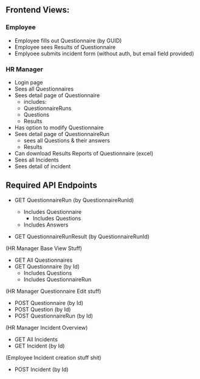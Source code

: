 ## Frontend Views:

### Employee

- Employee fills out Questionnaire (by GUID)
- Employee sees Results of Questionnaire
- Emplyoee submits incident form (without auth, but email field provided)

### HR Manager

- Login page
- Sees all Questionnaires
- Sees detail page of Questionnaire
  - includes:
  - QuestionnaireRuns
  - Questions
  - Results
- Has option to modify Questionnaire
- Sees detail page of QuestionnaireRun
  - sees all Questions & their answers
  - Results
- Can download Results Reports of Questionnaire (excel)
- Sees all Incidents
- Sees detail of incident

## Required API Endpoints

- GET QuestionnaireRun (by QuestionnaireRunId)

  - Includes Questionnaire
    - Includes Questions
  - Includes Answers

- GET QuestionnaireRunResult (by QuestionnaireRunId)

(HR Manager Base View Stuff)

- GET All Questionnaires
- GET Questionnaire (by Id)
  - Includes Questions
  - Includes QuestionnaireRun

(HR Manager Questionnaire Edit stuff)

- POST Questionnaire (by Id)
- POST Question (by Id)
- POST QuestionnaireRun (by Id)

(HR Manager Incident Overview)

- GET All Incidents
- GET Incident (by Id)

(Employee Incident creation stuff shit)

- POST Incident (by Id)
